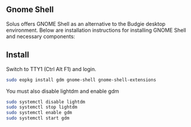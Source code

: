 ## Gnome Shell

Solus offers GNOME Shell as an alternative to the Budgie desktop environment. Below are installation instructions for installing GNOME Shell and necessary components:

## Install

Switch to TTY1 (Ctrl Alt F1) and login.

``` bash
sudo eopkg install gdm gnome-shell gnome-shell-extensions
```

You must also disable lightdm and enable gdm

``` bash
sudo systemctl disable lightdm
sudo systemctl stop lightdm
sudo systemctl enable gdm
sudo systemctl start gdm
```
